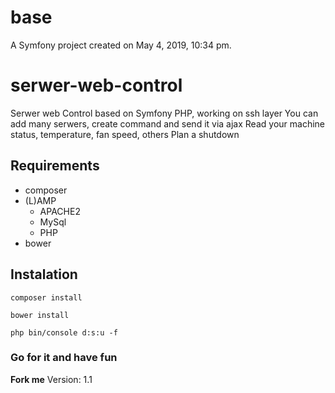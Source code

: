 base
====

A Symfony project created on May 4, 2019, 10:34 pm.

# serwer-web-control
Serwer web Control based on Symfony PHP, working on ssh layer
You can add many serwers, create command and send it via ajax
Read your machine status, temperature, fan speed, others
Plan a shutdown

## Requirements
* composer
* (L)AMP
    * APACHE2
    * MySql
    * PHP
* bower

## Instalation

`composer install`

`bower install`

`php bin/console d:s:u -f`

### Go for it and have fun
**Fork me**
Version: 1.1
